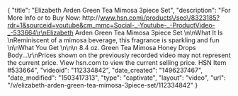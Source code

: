 {
    "title": "Elizabeth Arden Green Tea Mimosa 3piece Set",
    "description": "For More Info or to Buy Now: http:\/\/www.hsn.com\/products\/seo\/8323185?rdr=1&sourceid=youtube&cm_mmc=Social-_-Youtube-_-ProductVideo-_-533664\r\nElizabeth Arden Green Tea Mimosa 3piece Set \n\nWhat It Is \nReminiscent of a mimosa beverage, this fragrance is sparkling and fun \n\nWhat You Get \n\n\n    8.4 oz. Green Tea Mimosa Honey Drops Body...\r\nPrices shown on the previously recorded video may not represent the current price.  View hsn.com to view the current selling price. HSN Item #533664",
    "videoid": "112334842",
    "date_created": "1496237467",
    "date_modified": "1503417313",
    "type": "captivate",
    "layout": "video",
    "url": "\/v\/elizabeth-arden-green-tea-mimosa-3piece-set\/112334842"
}